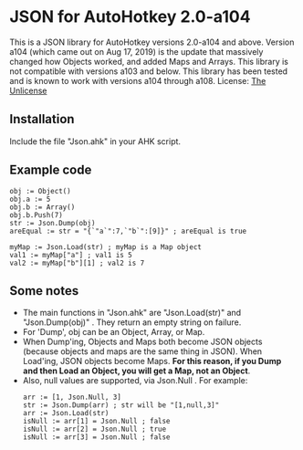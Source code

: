 # JSON for AutoHotkey 2.0-a104
This is a JSON library for AutoHotkey versions 2.0-a104 and above. Version a104 (which came out on Aug 17, 2019) is the update that massively changed how Objects worked, and added Maps and Arrays. This library is not compatible with versions a103 and below. This library has been tested and is known to work with versions a104 through a108.
License: [The Unlicense](https://unlicense.org)

## Installation
Include the file "Json.ahk" in your AHK script.

## Example code
```
obj := Object()
obj.a := 5
obj.b := Array()
obj.b.Push(7)
str := Json.Dump(obj)
areEqual := str = "{`"a`":7,`"b`":[9]}" ; areEqual is true

myMap := Json.Load(str) ; myMap is a Map object
val1 := myMap["a"] ; val1 is 5
val2 := myMap["b"][1] ; val2 is 7
```
## Some notes
- The main functions in "Json.ahk" are "Json.Load(str)" and "Json.Dump(obj)" . They return an empty string on failure.
- For 'Dump', obj can be an Object, Array, or Map.
- When Dump'ing, Objects and Maps both become JSON objects (because objects and maps are the same thing in JSON). When Load'ing, JSON objects become Maps. **For this reason, if you Dump and then Load an Object, you will get a Map, not an Object**.
- Also, null values are supported, via Json.Null . For example:
  ```
  arr := [1, Json.Null, 3]
  str := Json.Dump(arr) ; str will be "[1,null,3]"
  arr := Json.Load(str)
  isNull := arr[1] = Json.Null ; false
  isNull := arr[2] = Json.Null ; true
  isNull := arr[3] = Json.Null ; false
  ```